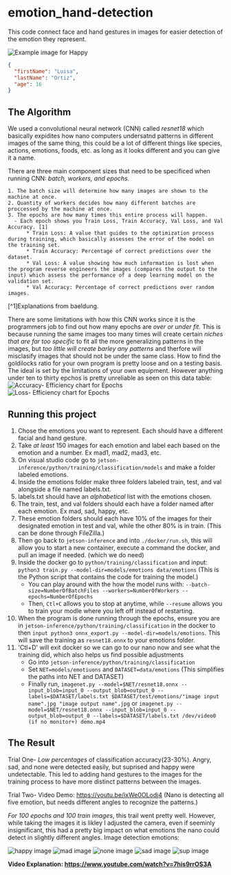 # emotion_hand-detection
This code connect face and hand gestures in images for easier detection of the emotion they represent.

![Example image for Happy](https://github.com/lulu-bbg/emotion_hand-detection/blob/main/happy_hand%20(2).jpg?raw=true)

```json
{
  "firstName": "Luisa",
  "lastName": "Ortiz",
  "age": 16
}
```

## The Algorithm
We used a convolutional neural network (CNN) called *resnet18* which basically expidites how nano computers undersatnd patterns in different images of the same thing, this could be a lot of different things like species, actions, emotions, foods, etc. as long as it looks different and you can give it a name. 

There are three main component sizes that need to be specificed when running CNN: *batch, workers, and epochs.*

    1. The batch size will determine how many images are shown to the machine at once. 
    2. Quantity of workers decides how many different batches are proccessed by the machine at once. 
    3. The epochs are how many times this entire process will happen.
      - Each epoch shows you Train Loss, Train Accuracy, Val Loss, and Val Accuracy. [1]
          * Train Loss: A value that guides to the optimization process during training, which basically assesses the error of the model on the training set.
          * Train Accuracy: Percentage of correct predictions over the dataset.
          * Val Loss: A value showing how much information is lost when the program reverse engineers the images (compares the output to the input) which assess the performance of a deep learning model on the validation set.
          * Val Accuracy: Percentage of correct predictions over random images.
[^1]Explanations from baeldung.
    
There are some limitations with how this CNN works since it is the programmers job to find out how many epochs are *over or under fit.* This is because running the same images too many times will create certain *niches that are far too specific* to fit all the more generalizing patterns in the images, but *too little will create barley any patterns* and therfore will misclasify images that should not be under the same class.
How to find the goldilocks ratio for your own program is pretty loose and on a testing basis. The ideal is set by the limitations of your own equipment. 
However anything under ten to thirty epchos is pretty unreliable as seen on this data table:
![Accuracy- Efficiency chart for Epochs](https://github.com/lulu-bbg/emotion_hand-detection/blob/main/Accuracy.png?raw=true)
![Loss- Efficiency chart for Epochs](https://github.com/lulu-bbg/emotion_hand-detection/blob/main/Loss.png?raw=true)

## Running this project

1. Chose the emotions you want to represent. Each should have a different facial and hand gesture.
2. Take *at least* 150 images for each emotion and label each based on the emotion and a number. Ex mad1, mad2, mad3, etc.
3. On visual studio code go to `jetson-inference/python/training/classification/models` and make a folder labeled emotions.
4. Inside the emotions folder make three folders labeled train, test, and val alongside a file named labels.txt.
5. labels.txt should have an *alphabetical* list with the emotions chosen.
6. The train, test, and val folders should each have a folder named after each emotion. Ex mad, sad, happy, etc.
7. These emotion folders should each have 10% of the images for their designated emotion in test and val, while the other 80% is in train. (This can be done through FileZilla.)
8. Then go back to `jetson-inference` and into `./docker/run.sh`, this will allow you to start a new container, execute a command the docker, and pull an image if needed. (which we do need)
9. Inside the docker go to `python/training/classification` and input: `python3 train.py --model-dir=models/emotions data/emotions` (This is the Python script that contains the code for training the model.)
    - You can play around with the how the model runs with: `--batch-size=NumberOfBatchFiles --workers=NumberOfWorkers --epochs=NumberOfEpochs`
    - Then, `Ctl+C` allows you to stop at anytime, while `--resume` allows you to train your modle where you left off instead of restarting.
11. When the program is done running through the epochs, ensure you are in `jetson-inference/python/training/classification` in the docker to then `input python3 onnx_export.py --model-dir=models/emotions`. This will save the training as `resnet18.onnx` to your emotions folder.
12. 'Ctl+D' will exit docker so we can go to our nano now and see what the training did, which also helps us find possible adjustments
    - Go into `jetson-inference/python/training/classification`
    - Set `NET=models/emotiuons` and `DATASET=data/emotions` (This simplifies the paths into NET and DATASET)
    - Finally run, `imagenet.py --model=$NET/resnet18.onnx --input_blob=input_0 --output_blob=output_0 --labels=$DATASET/labels.txt $DATASET/test/emotions/"image input name".jpg "image output name".jpg`
      or
      `imagenet.py --model=$NET/resnet18.onnx --input_blob=input_0 --output_blob=output_0 --labels=$DATASET/labels.txt /dev/video0 (if no monitor+) demo.mp4`

## The Result
Trial One- *Low percentages* of classification accuracy(23-30%). Angry, sad, and none were detected easily, but suprised and happy were undetectable. This led to adding hand gestures to the images for the training process to have more distinct patterns between the images.

Trial Two- Video Demo: https://youtu.be/ixWe0OLodj4
(Nano is detecting all five emotion, but needs different angles to recognize the patterns.)

*For 100 epochs and 100 train images*, this trail went pretty well. However, while taking the images it is likley I adjusted the camera, even if seeminly insignificant, this had a pretty big impact on what emotions the nano could detect in slightly different angles. Image detection emotions:

![happy image](https://github.com/lulu-bbg/emotion_hand-detection/blob/main/happy.jpg?raw=true)
![mad image](https://github.com/lulu-bbg/emotion_hand-detection/blob/main/mad.jpg?raw=true)
![none image](https://github.com/lulu-bbg/emotion_hand-detection/blob/main/none.jpg?raw=true)
![sad image](https://github.com/lulu-bbg/emotion_hand-detection/blob/main/sad.jpg?raw=true)
![sup image](https://github.com/lulu-bbg/emotion_hand-detection/blob/main/sup.jpg?raw=true)

**Video Explanation: https://www.youtube.com/watch?v=7his9rrOS3A**
